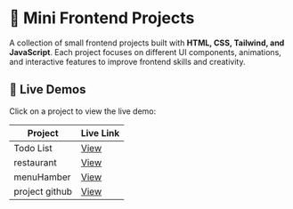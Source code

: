 # 🎨 Mini Frontend Projects

A collection of small frontend projects built with **HTML, CSS, Tailwind, and JavaScript**. Each project focuses on different UI components, animations, and interactive features to improve frontend skills and creativity.

## 🔗 Live Demos  
Click on a project to view the live demo:  

| Project | Live Link |
|---------|----------|
| Todo List | [View](https://snoou.github.io/frontend-mini-project/todo%20List/) |
| restaurant | [View](https://snoou.github.io/frontend-mini-project/restaurant/html/) |
| menuHamber | [View](https://snoou.github.io/frontend-mini-project/menuHamber) |
| project github | [View](https://snoou.github.io/frontend-mini-project/project%20github/) |











